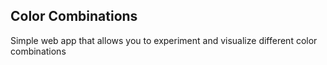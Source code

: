 ## Color Combinations

Simple web app that allows you to experiment and visualize different color combinations 
